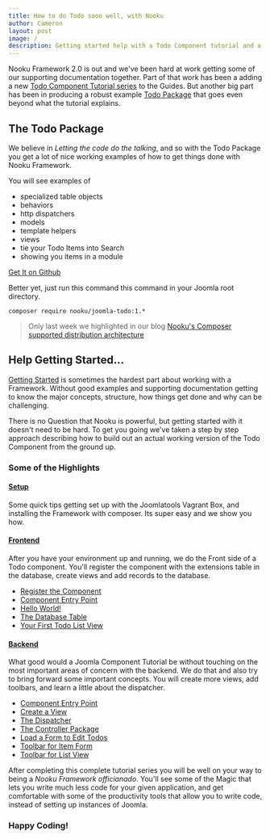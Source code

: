 ```yaml
---
title: How to do Todo sooo well, with Nooku
author: Cameron
layout: post
image: /
description: Getting started help with a Todo Component tutorial and a complete Todo Joomla Package
---
```


Nooku Framework 2.0 is out and we've been hard at work getting some of our supporting documentation together. Part of that work has been a adding a new
[Todo Component Tutorial series]((http://guides.nooku.org/get-started.md)) to the Guides. But another big part has been in producing
a robust example [Todo Package](https://github.com/nooku/joomla-todo) that goes even beyond what the tutorial explains.

<!--more-->
## The Todo Package

We believe in _Letting the code do the talking_, and so with the Todo Package you get a lot of nice working examples of how to
get things done with Nooku Framework.

You will see examples of

* specialized table objects
* behaviors
* http dispatchers
* models
* template helpers
* views
* tie your Todo Items into Search
* showing you items in a module

<!-- DRESS THIS UP WITH A BUTTON-->
[Get It on Github](https://github.com/nooku/joomla-todo)

Better yet, just run this command this command in your Joomla root directory.

```shell
composer require nooku/joomla-todo:1.*
```

>Only last week we highlighted in our blog [Nooku's Composer supported distribution architecture](http://www.nooku.org/blog/2014/12/special-delivery-from-the-composer-express/)

## Help Getting Started...

[Getting Started](http://guides.nooku.org/get-started.md) is sometimes the hardest part about working with a Framework.
Without good examples and supporting documentation getting to know the major concepts, structure, how things get done and why can be challenging.

There is no Question that Nooku is powerful, but getting started with it doesn't need to be hard. To get you going we've taken a
step by step approach describing how to build out an actual working version of the Todo Component from the ground up.

### Some of the Highlights

#### [Setup](http://guides.nooku.org/get-started/set-up.md)

Some quick tips getting set up with the Joomlatools Vagrant Box, and installing the Framework with composer. Its super easy and we show you how.

#### [Frontend](http://guides.nooku.org/get-started/com_todo-frontend.md)

After you have your environment up and running, we do the Front side of a Todo component. You'll register the component with
the extensions table in the database, create views and add records to the database.

* [Register the Component](http://guides.nooku.org/get-started/register-the-component.md)
* [Component Entry Point](http://guides.nooku.org/get-started/component-entry-point.md)
* [Hello World!](http://guides.nooku.org/get-started/hello-world-todos.md)
* [The Database Table](http://guides.nooku.org/get-started/creating-the-database.md)
* [Your First Todo List View](http://guides.nooku.org/get-started/your-first-todo-list-view.md)

#### [Backend](http://guides.nooku.org/get-started/com_todo-backend.md)

What good would a Joomla Component Tutorial be without touching on the most important areas of concern with the backend. We do that and
also try to bring forward some important concepts. You will create more views, add toolbars, and learn a little about the dispatcher.

* [Component Entry Point](get-started/backend-entry-point.md)
* [Create a View](get-started/create-a-view.md)
* [The Dispatcher](get-started/the-dispatcher.md)
* [The Controller Package](get-started/the-controller-package.md)
* [Load a Form to Edit Todos](get-started/load-a-form-to-edit-todo-items.md)
* [Toolbar for Item Form](get-started/add-toolbar-to-item-view.md)
* [Toolbar for List View](get-started/add-toolbar-to-list-view.md)

After completing this complete tutorial series you will be well on your way to being a _Nooku Framework officianado_. You'll see
some of the Magic that lets you write much less code for your given application, and get comfortable with some of the productivity tools
that allow you to write code, instead of setting up instances of Joomla.

### Happy Coding!




